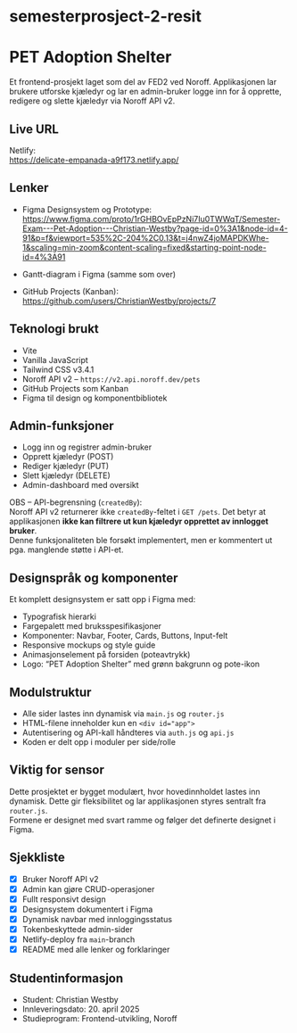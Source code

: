 # semesterprosject-2-resit
# PET Adoption Shelter

Et frontend-prosjekt laget som del av FED2 ved Noroff. Applikasjonen lar brukere utforske kjæledyr og lar en admin-bruker logge inn for å opprette, redigere og slette kjæledyr via Noroff API v2.

## Live URL

Netlify:  
https://delicate-empanada-a9f173.netlify.app/

## Lenker

- Figma Designsystem og Prototype:  
  https://www.figma.com/proto/1rGHBOvEpPzNi7Iu0TWWqT/Semester-Exam---Pet-Adoption---Christian-Westby?page-id=0%3A1&node-id=4-91&p=f&viewport=535%2C-204%2C0.13&t=j4nwZ4joMAPDKWhe-1&scaling=min-zoom&content-scaling=fixed&starting-point-node-id=4%3A91

- Gantt-diagram i Figma (samme som over)

- GitHub Projects (Kanban):  
  https://github.com/users/ChristianWestby/projects/7

## Teknologi brukt

- Vite
- Vanilla JavaScript
- Tailwind CSS v3.4.1
- Noroff API v2 – `https://v2.api.noroff.dev/pets`
- GitHub Projects som Kanban
- Figma til design og komponentbibliotek

## Admin-funksjoner

- Logg inn og registrer admin-bruker
- Opprett kjæledyr (POST)
- Rediger kjæledyr (PUT)
- Slett kjæledyr (DELETE)
- Admin-dashboard med oversikt

OBS – API-begrensning (`createdBy`):  
Noroff API v2 returnerer ikke `createdBy`-feltet i `GET /pets`. Det betyr at applikasjonen **ikke kan filtrere ut kun kjæledyr opprettet av innlogget bruker**.  
Denne funksjonaliteten ble forsøkt implementert, men er kommentert ut pga. manglende støtte i API-et.

## Designspråk og komponenter

Et komplett designsystem er satt opp i Figma med:

- Typografisk hierarki
- Fargepalett med bruksspesifikasjoner
- Komponenter: Navbar, Footer, Cards, Buttons, Input-felt
- Responsive mockups og style guide
- Animasjonselement på forsiden (poteavtrykk)
- Logo: “PET Adoption Shelter” med grønn bakgrunn og pote-ikon

## Modulstruktur

- Alle sider lastes inn dynamisk via `main.js` og `router.js`
- HTML-filene inneholder kun en `<div id="app">`
- Autentisering og API-kall håndteres via `auth.js` og `api.js`
- Koden er delt opp i moduler per side/rolle

## Viktig for sensor

Dette prosjektet er bygget modulært, hvor hovedinnholdet lastes inn dynamisk. Dette gir fleksibilitet og lar applikasjonen styres sentralt fra `router.js`.  
Formene er designet med svart ramme og følger det definerte designet i Figma.

## Sjekkliste

- [x] Bruker Noroff API v2
- [x] Admin kan gjøre CRUD-operasjoner
- [x] Fullt responsivt design
- [x] Designsystem dokumentert i Figma
- [x] Dynamisk navbar med innloggingsstatus
- [x] Tokenbeskyttede admin-sider
- [x] Netlify-deploy fra `main`-branch
- [x] README med alle lenker og forklaringer

## Studentinformasjon

- Student: Christian Westby  
- Innleveringsdato: 20. april 2025  
- Studieprogram: Frontend-utvikling, Noroff